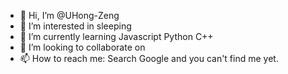 - 👋 Hi, I’m @UHong-Zeng
- 👀 I’m interested in sleeping
- 🌱 I’m currently learning Javascript Python C++
- 💞️ I’m looking to collaborate on 
- 📫 How to reach me: Search Google and you can't find me yet.

<!---
UHong-Zeng/UHong-Zeng is a ✨ special ✨ repository because its `README.md` (this file) appears on your GitHub profile.
You can click the Preview link to take a look at your changes.
--->
